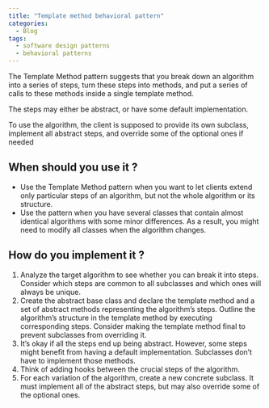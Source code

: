 ```yaml
---
title: "Template method behavioral pattern"
categories:
  - Blog
tags:
  - software design patterns
  - behavioral patterns
---
```

The Template Method pattern suggests that you break down an algorithm into a series of steps, turn these steps into methods, and put a series of calls to these methods inside a single template method. 

The steps may either be abstract, or have some default implementation. 

To use the algorithm, the client is supposed to provide its own subclass, implement all abstract steps, and override some of the optional ones if needed

<h2>When should you use it ? </h2>

<ul>
<li>Use the Template Method pattern when you want to let clients extend only particular steps of an algorithm, but not the whole algorithm or its structure.</li>

<li>Use the pattern when you have several classes that contain almost identical algorithms with some minor differences. As a result, you might need to modify all classes when the algorithm changes.</li>
</ul>

<h2> How do you implement it ? </h2>

<ol>

<li>Analyze the target algorithm to see whether you can break it into steps. Consider which steps are common to all subclasses and which ones will always be unique.</li>

<li>Create the abstract base class and declare the template method and a set of abstract methods representing the algorithm’s steps. Outline the algorithm’s structure in the template method by executing corresponding steps. Consider making the template method final to prevent subclasses from overriding it.</li>

<li>It’s okay if all the steps end up being abstract. However, some steps might benefit from having a default implementation. Subclasses don’t have to implement those methods.</li>

<li>Think of adding hooks between the crucial steps of the algorithm.</li>

<li>For each variation of the algorithm, create a new concrete subclass. It must implement all of the abstract steps, but may also override some of the optional ones.</li>

</ol>


